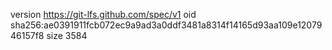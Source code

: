 version https://git-lfs.github.com/spec/v1
oid sha256:ae0391911fcb072ec9a9ad3a0ddf3481a8314f14165d93aa109e1207946157f8
size 3584
